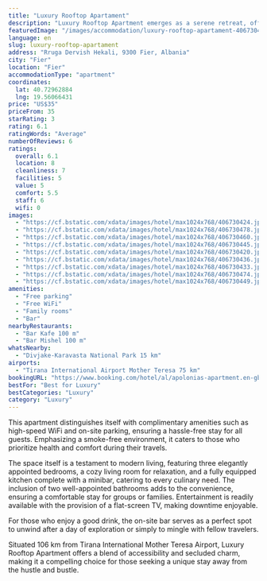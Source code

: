 ```yaml
---
title: "Luxury Rooftop Apartament"
description: "Luxury Rooftop Apartment emerges as a serene retreat, offering breathtaking garden views from its expansive terrace."
featuredImage: "/images/accommodation/luxury-rooftop-apartament-406730424.jpg"
language: en
slug: luxury-rooftop-apartament
address: "Rruga Dervish Hekali, 9300 Fier, Albania"
city: "Fier"
location: "Fier"
accommodationType: "apartment"
coordinates:
  lat: 40.72962884
  lng: 19.56066431
price: "US$35"
priceFrom: 35
starRating: 3
rating: 6.1
ratingWords: "Average"
numberOfReviews: 6
ratings:
  overall: 6.1
  location: 8
  cleanliness: 7
  facilities: 5
  value: 5
  comfort: 5.5
  staff: 6
  wifi: 0
images:
  - "https://cf.bstatic.com/xdata/images/hotel/max1024x768/406730424.jpg?k=a1a33c3fc5ea662785110bd66f004d67af1e892d4fc5e40205137a5cab388345&o=&hp=1"
  - "https://cf.bstatic.com/xdata/images/hotel/max1024x768/406730478.jpg?k=a086815ca82fa6dae967da9076b3608d9fce0c13aa5495a5d2aa742daa7c6e54&o=&hp=1"
  - "https://cf.bstatic.com/xdata/images/hotel/max1024x768/406730460.jpg?k=829873ae78e756fa4b6604d2dfa87b09c36c6271513ddf73fc74ca51fe4632fa&o=&hp=1"
  - "https://cf.bstatic.com/xdata/images/hotel/max1024x768/406730445.jpg?k=261d7d9c8965808527e94d3790f05e44f1606fcd43699fa8a5dc1fbf10896dc1&o=&hp=1"
  - "https://cf.bstatic.com/xdata/images/hotel/max1024x768/406730420.jpg?k=4478d18972cb715a13d9c67877e4fdd265c32084d271cbb361eed243db92e039&o=&hp=1"
  - "https://cf.bstatic.com/xdata/images/hotel/max1024x768/406730436.jpg?k=e4523f5a7b9cc5066b96deb87c1e81f372ef8a8c611887413761e0ec8b172596&o=&hp=1"
  - "https://cf.bstatic.com/xdata/images/hotel/max1024x768/406730433.jpg?k=94de884732bf436bd6b35dfa0aecfac3f35886605fc43fc2db9451ab68677253&o=&hp=1"
  - "https://cf.bstatic.com/xdata/images/hotel/max1024x768/406730474.jpg?k=43780279a1284c61d476e6bcf01da1e08d87f46aa667306afb113ef78ada7b78&o=&hp=1"
  - "https://cf.bstatic.com/xdata/images/hotel/max1024x768/406730449.jpg?k=16b55bce8c80f08cbc9fc8f7ac4ba7f038c5d52e21d4bba381c016a5e98bd284&o=&hp=1"
amenities:
  - "Free parking"
  - "Free WiFi"
  - "Family rooms"
  - "Bar"
nearbyRestaurants:
  - "Bar Kafe 100 m"
  - "Bar Mishel 100 m"
whatsNearby:
  - "Divjake-Karavasta National Park 15 km"
airports:
  - "Tirana International Airport Mother Teresa 75 km"
bookingURL: "https://www.booking.com/hotel/al/apolonias-apartment.en-gb.html?aid=8035640"
bestFor: "Best for Luxury"
bestCategories: "Luxury"
category: "Luxury"
---
```


This apartment distinguishes itself with complimentary amenities such as high-speed WiFi and on-site parking, ensuring a hassle-free stay for all guests. Emphasizing a smoke-free environment, it caters to those who prioritize health and comfort during their travels.

The space itself is a testament to modern living, featuring three elegantly appointed bedrooms, a cozy living room for relaxation, and a fully equipped kitchen complete with a minibar, catering to every culinary need. The inclusion of two well-appointed bathrooms adds to the convenience, ensuring a comfortable stay for groups or families. Entertainment is readily available with the provision of a flat-screen TV, making downtime enjoyable.

For those who enjoy a good drink, the on-site bar serves as a perfect spot to unwind after a day of exploration or simply to mingle with fellow travelers.

Situated 106 km from Tirana International Mother Teresa Airport, Luxury Rooftop Apartment offers a blend of accessibility and secluded charm, making it a compelling choice for those seeking a unique stay away from the hustle and bustle.